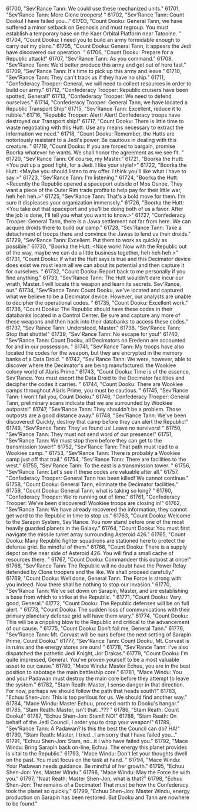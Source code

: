 ﻿61700, "Sev'Rance Tann: We could use these mechanized units."
61701, "Sev'Rance Tann: More Clone troopers!  "
61702, "Sev'Rance Tann: Count Dooku!  I have failed you..."
61703, "Count Dooku: General Tann, we have suffered a minor setback on Geonosis and must regroup.  You must establish a temporary base on the Kaer Orbital Platform near Tatooine.  "
61704, "Count Dooku: I need you to build an army formidable enough to carry out my plans."
61705, "Count Dooku: General Tann, it appears the Jedi have discovered our operation.  "
61706, "Count Dooku: Prepare for a Republic attack!"
61707, "Sev'Rance Tann: As you command."
61708, "Sev'Rance Tann: We'd better produce this army and get out of here fast."
61709, "Sev'Rance Tann: It's time to pick up this army and leave."
61710, "Sev'Rance Tann: They can't track us if they have no ship."
61711, "Confederacy Trooper: General, we will need to collect resources in order to build our army."
61712, "Confederacy Trooper: Republic cruisers have been spotted, General!"
61713, "Confederacy Trooper: We need to defend ourselves."
61714, "Confederacy Trooper: General Tann, we have located a Republic Transport Ship"
61715, "Sev'Rance Tann: Excellent, reduce it to rubble."
61716, "Republic Trooper: Alert! Alert! Confederacy troops have destroyed our Transport ship!"
61717, "Count Dooku: There is little time to waste negotiating with this Hutt.  Use any means necessary to extract the information we need."
61718, "Count Dooku: Remember, the Hutts are notoriously resistant to a Jedi's power.  Be cautious in dealing with this creature. "
61719, "Count Dooku: If you are forced to bargain, promise Boorka whatever he wants. We shall honor the agreement as we see fit. "
61720, "Sev'Rance Tann: Of course, my Master."
61721, "Boorka the Hutt: <You put up a good fight, for a Jedi.  I like your style!>"
61722, "Boorka the Hutt: <Maybe you should listen to my offer.  I think you'll like what I have to say.>"
61723, "Sev'Rance Tann: I'm listening."
61724, "Boorka the Hutt: <Recently the Republic opened a spaceport outside of Mos Osnoe.  They want a piece of the Outer Rim trade profits to help pay for their little war, heh heh heh.>"
61725, "Sev'Rance Tann: That's a bold move for them.  I'm sure it displeases your organization immensely."
61726, "Boorka the Hutt: <You take out that spaceport and you'll be doing both of us a favor. After the job is done, I'll tell you what you want to know.>"
61727, "Confederacy Trooper: General Tann, there is a Jawa settlement not far from here.  We can acquire droids there to build our camp."
61728, "Sev'Rance Tann: Take a detachment of troops there and convince the Jawas to lend us their droids."
61729, "Sev'Rance Tann: Excellent.  Put them to work as quickly as possible."
61730, "Boorka the Hutt: <Nice work!  Now with the Republic out of the way, maybe we can do a little business together, heh heh heh.>"
61731, "Count Dooku: If what the Hutt says is true and this Decimator device does exist we must learn all we can about its potential and then capture it for ourselves. "
61732, "Count Dooku: Report back to me personally if you find anything."
61733, "Sev'Rance Tann: The Hutt wouldn't dare incur our wrath, Master. I will locate this weapon and learn its secrets. Sev'Rance, out."
61734, "Sev'Rance Tann: Count Dooku, we've located and captured what we believe to be a Decimator device. However, our analysts are unable to decipher the operational codes. "
61735, "Count Dooku: Excellent work."
61736, "Count Dooku: The Republic should have these codes in their databanks located in a Control Center. Be sure and capture any more of these weapons and then hack into their databanks to access these codes."
61737, "Sev'Rance Tann: Understood, Master."
61738, "Sev'Rance Tann: Stop that shuttle!"
61739, "Sev'Rance Tann: No escape for you!"
61740, "Sev'Rance Tann: Count Dooku, all Decimators on Eredenn are accounted for and in our possession. "
61741, "Sev'Rance Tann: My troops have also located the codes for the weapon, but they are encrypted in the memory banks of a Data Droid. "
61742, "Sev'Rance Tann: We were, however, able to discover where the Decimator's are being manufactured: the Wookiee colony world of Alaris Prime."
61743, "Count Dooku: Time is of the essence,  Sev'Rance.  You must escort the Data Droid to the Decimator facilities and decipher the codes it carries.  "
61744, "Count Dooku: There are Wookiee camps throughout Alaris Prime, you must be cautious.  "
61745, "Sev'Rance Tann: I won't fail you, Count Dooku."
61746, "Confederacy Trooper: General Tann, preliminary scans indicate that we are surrounded by Wookiee outposts!"
61747, "Sev'Rance Tann: They shouldn't be a problem.  Those outposts are a good distance away."
61748, "Sev'Rance Tann: We've been discovered!  Quickly, destroy that camp before they can alert the Republic!"
61749, "Sev'Rance Tann: They've found us!  Leave no survivors!  "
61750, "Sev'Rance Tann: They must not send word of our presence!"
61751, "Sev'Rance Tann: We must stop them before they can get to the transmission tower!"
61752, "Sev'Rance Tann: That path must lead to a Wookiee camp. "
61753, "Sev'Rance Tann: There is probably a Wookiee camp just off that trail."
61754, "Sev'Rance Tann: There are facilities to the west."
61755, "Sev'Rance Tann: To the east is a  transmission tower.  "
61756, "Sev'Rance Tann: Let's see if these codes are valuable after all."
61757, "Confederacy Trooper: General Tann has been killed!  We cannot continue."
61758, "Count Dooku: General Tann, eliminate the Decimator facilities."
61759, "Count Dooku: General Tann, what is taking so long? "
61760, "Confederacy Trooper: We're running out of time."
61761, "Confederacy Trooper: We've been discovered!  Wookiee troops are closing in!"
61762, "Sev'Rance Tann: We have already recovered the information, they cannot get word to the Republic in time to stop us."
61763, "Count Dooku: Welcome to the Sarapin System, Sev'Rance.  You now stand before one of the most heavily guarded planets in the Galaxy."
61764, "Count Dooku: You must first navigate the missile turret array surrounding Asteroid 426."
61765, "Count Dooku: Many Republic fighter squadrons are stationed here to protect the defense grid.  Be mindful of them."
61766, "Count Dooku: There is a supply depot on the near side of Asteroid 426.  You will find a small cache of resources there. "
61767, "Count Dooku: Commandeer this outpost at once!"
61768, "Sev'Rance Tann: The Republic will no doubt have the Power Relay defended by Clone troopers and the like.  We shall proceed carefully."
61769, "Count Dooku: Well done, General Tann.  The Force is strong with you indeed.  Now there shall be nothing to stop our invasion."
61770, "Sev'Rance Tann: We've set down on Sarapin, Master, and are establishing a base from which to strike at the Republic. "
61771, "Count Dooku: Very good, General."
61772, "Count Dooku: The Republic defenses will be on full alert.  "
61773, "Count Dooku: The sudden loss of communications with their primary planetary defense grid will have them wary."
61774, "Count Dooku: This will be a crippling blow to the Republic and critical to the advancement of our cause. "
61775, "Count Dooku: Don't fail me, General Tann."
61776, "Sev'Rance Tann: Mt. Corvast will be ours before the next setting of Sarapin Prime, Count Dooku."
61777, "Sev'Rance Tann: Count Dooku, Mt. Corvast is in ruins and the energy stores are ours! "
61778, "Sev'Rance Tann: I've also dispatched the pathetic Jedi Knight, Jor Drakas."
61779, "Count Dooku: I'm quite impressed,  General. You've proven yourself to be a most valuable asset to our cause."
61780, "Mace Windu: Master Echuu, you are in the best position to sabotage the main battleship core."
61781, "Mace Windu: You and your Padawan must destroy the main core before they attempt to leave the system."
61782, "Stam Reath: Master, I sense danger in that direction.  For now, perhaps we should follow the path that heads south?"
61783, "Echuu Shen-Jon: This is too perilous for us.  We should find another way."
61784, "Mace Windu: Master Echuu, proceed north to Dooku's hangar."
61785, "Stam Reath: Master, isn't that...??? "
61786, "Stam Reath: Count Dooku!"
61787, "Echuu Shen-Jon: Stam!!  NO!"
61788, "Stam Reath: On behalf of the Jedi Council, I order you to drop your weapon!"
61789, "Sev'Rance Tann: A Padawan?  Is this the best the Council can do?  HA!"
61790, "Stam Reath: Master, I tried...I am sorry that I have failed you..."
61791, "Echuu Shen-Jon: Stam, no...it I who have failed you."
61792, "Mace Windu: Bring Sarapin back on-line, Echuu. The energy this planet provides is vital to the Republic."
61793, "Mace Windu: Don't let your thoughts dwell on the past.  You must focus on the task at hand. "
61794, "Mace Windu: Your Padawan needs guidance. Be mindful of her growth."
61795, "Echuu Shen-Jon: Yes, Master Windu."
61796, "Mace Windu: May the Force be with you."
61797, "Naat Reath: Master Shen-Jon, what is that?"
61798, "Echuu Shen-Jon: The remains of a Decimator! That must be how the Confederacy took the planet so quickly."
61799, "Echuu Shen-Jon: Master Windu, energy production on Sarapin has been restored. But Dooku and Tann are nowhere to be found."
